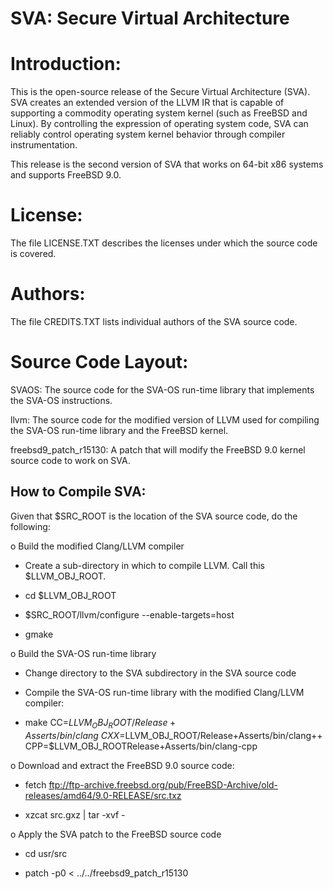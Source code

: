 SVA: Secure Virtual Architecture
================================

Introduction:
=============
This is the open-source release of the Secure Virtual Architecture (SVA).  SVA
creates an extended version of the LLVM IR that is capable of supporting a
commodity operating system kernel (such as FreeBSD and Linux).  By controlling
the expression of operating system code, SVA can reliably control operating
system kernel behavior through compiler instrumentation.

This release is the second version of SVA that works on 64-bit x86 systems and
supports FreeBSD 9.0.

License:
========
The file LICENSE.TXT describes the licenses under which the source code is
covered.

Authors:
========
The file CREDITS.TXT lists individual authors of the SVA source code.

Source Code Layout:
===================
SVAOS:
  The source code for the SVA-OS run-time library that implements the SVA-OS
  instructions.

llvm:
  The source code for the modified version of LLVM used for compiling the
  SVA-OS run-time library and the FreeBSD kernel.

freebsd9_patch_r15130:
  A patch that will modify the FreeBSD 9.0 kernel source code to work on SVA.

How to Compile SVA:
-------------------

Given that $SRC_ROOT is the location of the SVA source code, do the following:

o Build the modified Clang/LLVM compiler

  - Create a sub-directory in which to compile LLVM.  Call this $LLVM_OBJ_ROOT.

  - cd $LLVM_OBJ_ROOT

  - $SRC_ROOT/llvm/configure --enable-targets=host

  - gmake

o Build the SVA-OS run-time library

  - Change directory to the SVA subdirectory in the SVA source code

  - Compile the SVA-OS run-time library with the modified Clang/LLVM compiler:

  - make CC=$LLVM_OBJ_ROOT/Release+Asserts/bin/clang \
         CXX=$LLVM_OBJ_ROOT/Release+Asserts/bin/clang++ \
         CPP=$LLVM_OBJ_ROOTRelease+Asserts/bin/clang-cpp

o Download and extract the FreeBSD 9.0 source code:

  -  fetch ftp://ftp-archive.freebsd.org/pub/FreeBSD-Archive/old-releases/amd64/9.0-RELEASE/src.txz

  - xzcat src.gxz | tar -xvf -

o Apply the SVA patch to the FreeBSD source code

  - cd usr/src

  - patch -p0 < ../../freebsd9_patch_r15130


